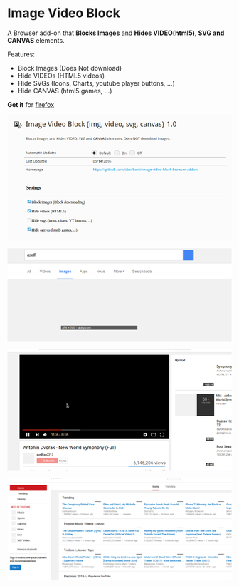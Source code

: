 # Image Video Block

A Browser add-on that **Blocks Images** and **Hides VIDEO(html5), SVG and CANVAS** elements.

Features:

- Block Images (Does Not download)
- Hide VIDEOs (HTML5 videos)
- Hide SVGs (Icons, Charts, youtube player buttons, ...)
- Hide CANVAS (html5 games, ...)

**Get it** for [firefox]()


![](/images/settings.png "Settings")

![](/images/gi_block_images.png "Blocks images on Google Images")

![](/images/yt_hide_video.png "Hides HTML5 Videos on YouTube")

![](/images/yt_image_block.png "Hides images on YouTube")
